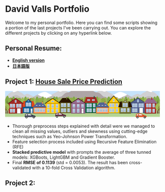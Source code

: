 # David Valls Portfolio
Welcome to my personal portfolio. Here you can find some scripts showing a portion of the last projects I've been carrying out. 
You can explore the different projects by clicking on any hyperlink below.

## Personal Resume:
* [**English version**](https://github.com/dvallslanaquera/python_projects/blob/master/images/David%20Valls%20Lan%C3%A0quera%20-%20Resume.pdf)
* [**日本語版**](https://github.com/dvallslanaquera/python_projects/blob/master/images/%E5%B1%A5%E6%AD%B4%E6%9B%B8%20-%20David%20Valls.pdf)
## Project 1: [House Sale Price Prediction](https://github.com/dvallslanaquera/house_sale_prediction/blob/master/House%20Prices%20(definitive%20edition).ipynb)
![](https://github.com/dvallslanaquera/python_projects/blob/master/images/housesbanner.png)
* Thorough preprocess steps explained with detail were we managed to clean all missing values, outliers and skewness using cutting-edge techniques such as Yeo-Johnson Power Transformation.
* Feature selection process included using Recursive Feature Elimination (RFE)
* **Stacked predictive model** with prompts the average of three tunned models: XGBoots, LightGBM and Gradient Booster.
* Final **RMSE of 0.1139** (std = 0.0053). The result has been cross-validated with a 10-fold Cross Validation algorithm.  

## Project 2: 
